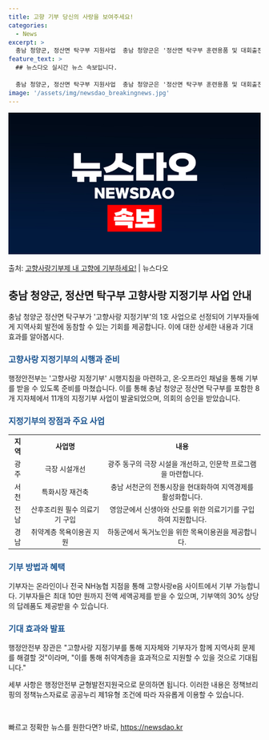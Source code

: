```yaml
---
title: 고향 기부 당신의 사랑을 보여주세요!
categories:
  - News
excerpt: >
  충남 청양군, 정산면 탁구부 지원사업  충남 청양군은 '정산면 탁구부 훈련용품 및 대회출전비 지원사업'을 고…
feature_text: >
  ## 뉴스다오 실시간 뉴스 속보입니다.

  충남 청양군, 정산면 탁구부 지원사업  충남 청양군은 '정산면 탁구부 훈련용품 및 대회출전비 지원사업'을 고…
image: '/assets/img/newsdao_breakingnews.jpg'
---
```


![뉴스다오 속보](/assets/img/newsdao_breakingnews.jpg)

<p>출처: <a href="https://newsdao.kr/4028" rel="dofollow">고향사랑기부제 내 고향에 기부하세요!</a> | 뉴스다오</p>

<h2 data-ke-size="size26">충남 청양군, 정산면 탁구부 고향사랑 지정기부 사업 안내</h2>
<p data-ke-size="size16">충남 청양군 정산면 탁구부가 '고향사랑 지정기부'의 1호 사업으로 선정되어 기부자들에게 지역사회 발전에 동참할 수 있는 기회를 제공합니다. 이에 대한 상세한 내용과 기대 효과를 알아봅시다.</p>

<h3><b><span style="color: #1a5490;">고향사랑 지정기부의 시행과 준비</span></b></h3>
<p data-ke-size="size16">행정안전부는 '고향사랑 지정기부' 시행지침을 마련하고, 온·오프라인 채널을 통해 기부를 받을 수 있도록 준비를 마쳤습니다. 이를 통해 충남 청양군 정산면 탁구부를 포함한 8개 지자체에서 11개의 지정기부 사업이 발굴되었으며, 의회의 승인을 받았습니다.</p>

<h3><b><span style="color: #1a5490;">지정기부의 장점과 주요 사업</span></b></h3>
<table>
	<tr>
		<td style="text-align: center; height: 17px;"><b>지역</b></td>
		<td style="text-align: center; height: 17px;"><b>사업명</b></td>
		<td style="text-align: center; height: 17px;"><b>내용</b></td>
	</tr>
	<tr>
		<td style="text-align: center; height: 17px;">광주</td>
		<td style="text-align: center; height: 17px;">극장 시설개선</td>
		<td style="text-align: center; height: 17px;">광주 동구의 극장 시설을 개선하고, 인문학 프로그램을 마련합니다.</td>
	</tr>
	<tr>
		<td style="text-align: center; height: 17px;">서천</td>
		<td style="text-align: center; height: 17px;">특화시장 재건축</td>
		<td style="text-align: center; height: 17px;">충남 서천군의 전통시장을 현대화하여 지역경제를 활성화합니다.</td>
	</tr>
	<tr>
		<td style="text-align: center; height: 17px;">전남</td>
		<td style="text-align: center; height: 17px;">산후조리원 필수 의료기기 구입</td>
		<td style="text-align: center; height: 17px;">영암군에서 신생아와 산모를 위한 의료기기를 구입하여 지원합니다.</td>
	</tr>
	<tr>
		<td style="text-align: center; height: 17px;">경남</td>
		<td style="text-align: center; height: 17px;">취약계층 목욕이용권 지원</td>
		<td style="text-align: center; height: 17px;">하동군에서 독거노인을 위한 목욕이용권을 제공합니다.</td>
	</tr>
</table>

<h3><b><span style="color: #1a5490;">기부 방법과 혜택</span></b></h3>
<p data-ke-size="size16">기부자는 온라인이나 전국 NH농협 지점을 통해 고향사랑e음 사이트에서 기부 가능합니다. 기부자들은 최대 10만 원까지 전액 세액공제를 받을 수 있으며, 기부액의 30% 상당의 답례품도 제공받을 수 있습니다.</p>

<h3><b><span style="color: #1a5490;">기대 효과와 발표</span></b></h3>
<p data-ke-size="size16">행정안전부 장관은 "고향사랑 지정기부를 통해 지자체와 기부자가 함께 지역사회 문제를 해결할 것"이라며, "이를 통해 취약계층을 효과적으로 지원할 수 있을 것으로 기대됩니다."</p>

<p data-ke-size="size16">세부 사항은 행정안전부 균형발전지원국으로 문의하면 됩니다. 이러한 내용은 정책브리핑의 정책뉴스자료로 공공누리 제1유형 조건에 따라 자유롭게 이용할 수 있습니다.</p>
<p data-ke-size="size16">&nbsp;</p> 

빠르고 정확한 뉴스를 원한다면? 바로, <a href="https://newsdao.kr" rel="dofollow">https://newsdao.kr</a>


